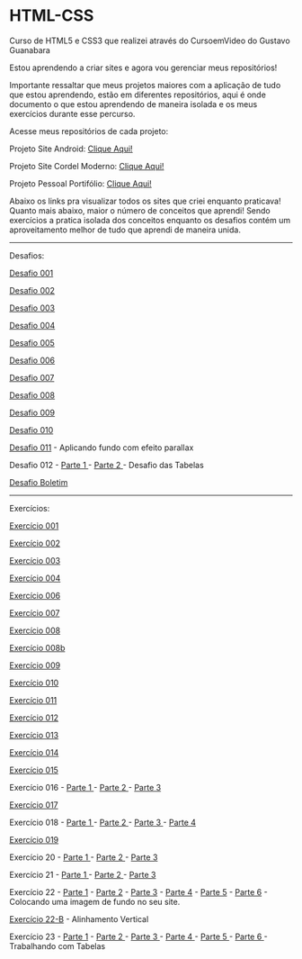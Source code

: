 # HTML-CSS
Curso de HTML5 e CSS3 que realizei através do CursoemVideo do Gustavo Guanabara

Estou aprendendo a criar sites e agora vou gerenciar meus repositórios!

Importante ressaltar que meus projetos maiores com a aplicação de tudo que estou aprendendo, estão em diferentes repositórios, aqui é onde documento o que estou aprendendo de maneira isolada e os meus exercícios durante esse percurso.

Acesse meus repositórios de cada projeto:

<p>
Projeto Site Android: <a href="https://github.com/WallissonDev/projeto-android" target="_blank" rel="next">Clique Aqui!</a>
</p>

<p>
Projeto Site Cordel Moderno: <a href="https://github.com/WallissonDev/projeto-cordel-moderno" target="_blank" rel="next"> Clique Aqui! </a>
</p>

<p>
Projeto Pessoal Portifólio: <a href="https://github.com/WallissonDev/projeto-portifolio-simples" target="_blank" rel="next"> Clique Aqui! </a>
</p>

Abaixo os links pra visualizar todos os sites que criei enquanto praticava! Quanto mais abaixo, maior o número de conceitos que aprendi! Sendo exercícios a pratica isolada dos conceitos enquanto os desafios contém um aproveitamento melhor de tudo que aprendi de maneira unida. 
<hr>
Desafios:
<p><a href="https://wallissondev.github.io/html-css/exercicios/desafio001/index.html" target="_blank" rel="next">Desafio 001</a></p>
<p><a href="https://wallissondev.github.io/html-css/exercicios/desafio002/index.html" target="_blank" rel="next">Desafio 002</a></p>
<p><a href="https://wallissondev.github.io/html-css/exercicios/desafio003/index.html" target="_blank" rel="next">Desafio 003</a></p>
<p><a href="https://wallissondev.github.io/html-css/exercicios/desafio004/index.html" target="_blank" rel="next">Desafio 004</a></p>
<p><a href="https://wallissondev.github.io/html-css/exercicios/desafio005/index.html" target="_blank" rel="next">Desafio 005</a></p>
<p><a href="https://wallissondev.github.io/html-css/exercicios/desafio006/index.html" target="_blank" rel="next">Desafio 006</a></p>
<p><a href="https://wallissondev.github.io/html-css/exercicios/desafio007/index.html" target="_blank" rel="next">Desafio 007</a></p>
<p><a href="https://wallissondev.github.io/html-css/exercicios/desafio008/index.html" target="_blank" rel="next">Desafio 008</a></p>
<p><a href="https://wallissondev.github.io/html-css/exercicios/desafio009/index.html" target="_blank" rel="next">Desafio 009</a></p>
<p><a href="https://wallissondev.github.io/html-css/exercicios/desafio010/index.html" target="_blank" rel="next">Desafio 010</a></p>
<p><a href="https://wallissondev.github.io/html-css/exercicios/projeto-cordel-moderno/cordel.html" target="_blank" rel="next">Desafio 011</a> - Aplicando fundo com efeito parallax</p>
<p>Desafio 012 -
<a href="https://wallissondev.github.io/html-css/exercicios/desafio011/tabela.html" target="_blank" rel="next"> Parte 1 </a> -
<a href="https://wallissondev.github.io/html-css/exercicios/desafio011/tabela02.html" target="_blank" rel="next"> Parte 2 </a> - Desafio das Tabelas
</p>
<p>
<a href="https://wallissondev.github.io/html-css/exercicios/desafio013/tabela.html" target="_blank" rel="next"> Desafio Boletim</a>
</p>

<hr>
Exercícios:
<p><a href="https://wallissondev.github.io/html-css/exercicios/ex001/index.html" target="_blank" rel="next">Exercício 001</a></p>
<p><a href="https://wallissondev.github.io/html-css/exercicios/ex002/index.html" target="_blank" rel="next">Exercício 002</a></p>
<p><a href="https://wallissondev.github.io/html-css/exercicios/ex003/index.html" target="_blank" rel="next">Exercício 003</a></p>
<p><a href="https://wallissondev.github.io/html-css/exercicios/ex004/index.html" target="_blank" rel="next">Exercício 004</a></p>
<p><a href="https://wallissondev.github.io/html-css/exercicios/ex006/index.html" target="_blank" rel="next">Exercício 006</a></p>
<p><a href="https://wallissondev.github.io/html-css/exercicios/ex007/index.html" target="_blank" rel="next">Exercício 007</a></p>
<p><a href="https://wallissondev.github.io/html-css/exercicios/ex008/index.html" target="_blank" rel="next">Exercício 008</a></p>
<p><a href="https://wallissondev.github.io/html-css/exercicios/ex008b/index.html" target="_blank" rel="next">Exercício 008b</a></p>
<p><a href="https://wallissondev.github.io/html-css/exercicios/ex009/index.html" target="_blank" rel="next">Exercício 009</a></p>
<p><a href="https://wallissondev.github.io/html-css/exercicios/ex010/index.html" target="_blank" rel="next">Exercício 010</a></p>
<p><a href="https://wallissondev.github.io/html-css/exercicios/ex011/index.html" target="_blank" rel="next">Exercício 011</a></p>
<p><a href="https://wallissondev.github.io/html-css/exercicios/ex012/index.html" target="_blank" rel="next">Exercício 012</a></p>
<p><a href="https://wallissondev.github.io/html-css/exercicios/ex013/index.html" target="_blank" rel="next">Exercício 013</a></p>
<p><a href="https://wallissondev.github.io/html-css/exercicios/ex014/index.html" target="_blank" rel="next">Exercício 014</a></p>
<p><a href="https://wallissondev.github.io/html-css/exercicios/ex015/index.html" target="_blank" rel="next">Exercício 015</a></p>
<p>

Exercício 016 -
<a href="https://wallissondev.github.io/html-css/exercicios/ex016/cor01.html" target="_blank" rel="next"> Parte 1 </a> - 
<a href="https://wallissondev.github.io/html-css/exercicios/ex016/cor02.html" target="_blank" rel="next"> Parte 2 </a> - 
<a href="https://wallissondev.github.io/html-css/exercicios/ex016/cor03.html" target="_blank" rel="next"> Parte 3 </a>
</p>
<p>
<a href="https://wallissondev.github.io/html-css/exercicios/ex017/fonte01.html" target="_blank" rel="next">Exercício 017</a>
</p>

<p>
Exercício 018 -
<a href="https://wallissondev.github.io/html-css/exercicios/ex018/fonte01.html" target="_blank" rel="next"> Parte 1 </a> - 
<a href="https://wallissondev.github.io/html-css/exercicios/ex018/fonte02.html" target="_blank" rel="next"> Parte 2 </a> - 
<a href="https://wallissondev.github.io/html-css/exercicios/ex018/fonte002.html" target="_blank" rel="next"> Parte 3 </a> - 
<a href="https://wallissondev.github.io/html-css/exercicios/ex018/fonte03.html" target="_blank" rel="next"> Parte 4</a>
</p>

<p>
<a href="https://wallissondev.github.io/html-css/exercicios/ex019/seletor01.html" target="_blank" rel="next">Exercício 019</a>
</p>

<p>
Exercício 20 - 
<a href="https://wallissondev.github.io/html-css/exercicios/ex020/hover.html" target="_blank" rel="next">Parte 1 </a> - 
<a href="https://wallissondev.github.io/html-css/exercicios/ex020/links.html" target="_blank" rel="next">Parte 2 </a> - 
<a href="https://wallissondev.github.io/html-css/exercicios/ex020/pseudoclass.html" target="_blank" rel="next">Parte 3</a>
</p>

<p>Exercício 21 - <a href="https://wallissondev.github.io/html-css/exercicios/ex021/caixa01.html" target="_blank" rel="next">Parte 1 </a> - <a href="https://wallissondev.github.io/html-css/exercicios/ex021/caixa02.html" target="_blank" rel="next">Parte 2 </a> - <a href="https://wallissondev.github.io/html-css/exercicios/ex021/caixa03.html" target="_blank" rel="next">Parte 3</a></p>

<p>
Exercício 22 - 
<a href="https://wallissondev.github.io/html-css/exercicios/ex022/fundo001.html" target= "_blank" rel="external">Parte 1</a> - 
<a href="https://wallissondev.github.io/html-css/exercicios/ex022/fundo002.html" target= "_blank" rel="external">Parte 2</a> - 
<a href="https://wallissondev.github.io/html-css/exercicios/ex022/fundo003.html" target= "_blank" rel="external">Parte 3</a> - 
<a href="https://wallissondev.github.io/html-css/exercicios/ex022/fundo004.html" target= "_blank" rel="external">Parte 4</a> - 
<a href="https://wallissondev.github.io/html-css/exercicios/ex022/fundo005.html" target= "_blank" rel="external">Parte 5</a> -
<a href="https://wallissondev.github.io/html-css/exercicios/ex022/fundo006.html" target= "_blank" rel="external">Parte 6</a> - 
Colocando uma imagem de fundo no seu site. 
</p>

<p>
<a href="https://wallissondev.github.io/html-css/exercicios/ex022/fundo007.html" target="_blank" rel="next"> Exercício 22-B</a> - Alinhamento Vertical</a>
</p>

<p> Exercício 23 -
<a href="https://wallissondev.github.io/html-css/exercicios/ex023/tabela.html" target="_blank" rel="next">Parte 1</a> - 
<a href="https://wallissondev.github.io/html-css/exercicios/ex023/tabela02.html" target="_blank" rel="external">Parte 2 </a> -
<a href="https://wallissondev.github.io/html-css/exercicios/ex023/tabela03.html" target="_blank" rel="external">Parte 3 </a> - <a href="https://wallissondev.github.io/html-css/exercicios/ex023/tabela04.html" target="_blank" rel="next">Parte 4 </a> -
<a href="https://wallissondev.github.io/html-css/exercicios/ex023/tabela05.html" target="_blank" rel="next">Parte 5 </a> -
<a href="https://wallissondev.github.io/html-css/exercicios/ex023/tabela06.html" target="_blank" rel="next">Parte 6 </a> -
Trabalhando com Tabelas
</p>
